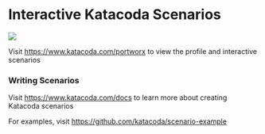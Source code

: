 # Interactive Katacoda Scenarios

[![](http://shields.katacoda.com/katacoda/portworx/count.svg)](https://www.katacoda.com/portworx "Get your profile on Katacoda.com")

Visit https://www.katacoda.com/portworx to view the profile and interactive scenarios

### Writing Scenarios
Visit https://www.katacoda.com/docs to learn more about creating Katacoda scenarios

For examples, visit https://github.com/katacoda/scenario-example

